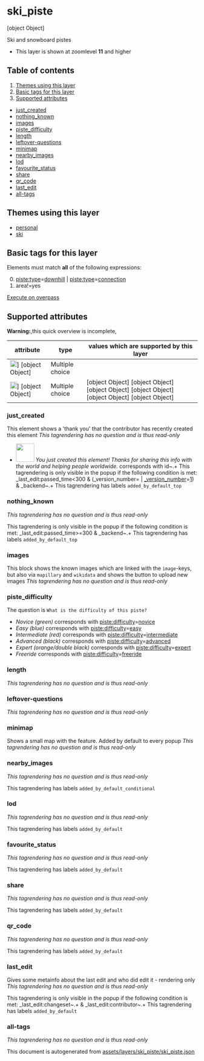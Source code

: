 [//]: # (WARNING: this file is automatically generated. Please find the sources at the bottom and edit those sources)

# ski_piste


[object Object]

Ski and snowboard pistes




 - This layer is shown at zoomlevel **11** and higher
## Table of contents

1. [Themes using this layer](#themes-using-this-layer)
2. [Basic tags for this layer](#basic-tags-for-this-layer)
3. [Supported attributes](#supported-attributes)
  - [just_created](#just_created)
  - [nothing_known](#nothing_known)
  - [images](#images)
  - [piste_difficulty](#piste_difficulty)
  - [length](#length)
  - [leftover-questions](#leftover-questions)
  - [minimap](#minimap)
  - [nearby_images](#nearby_images)
  - [lod](#lod)
  - [favourite_status](#favourite_status)
  - [share](#share)
  - [qr_code](#qr_code)
  - [last_edit](#last_edit)
  - [all-tags](#all-tags)

## Themes using this layer

 - [personal](https://mapcomplete.org/personal)
 - [ski](https://mapcomplete.org/ski)

## Basic tags for this layer

Elements must match **all** of the following expressions:

0. <a href='https://wiki.openstreetmap.org/wiki/Key:piste:type' target='_blank'>piste:type</a>=<a href='https://wiki.openstreetmap.org/wiki/Tag:piste:type%3Ddownhill' target='_blank'>downhill</a> | <a href='https://wiki.openstreetmap.org/wiki/Key:piste:type' target='_blank'>piste:type</a>=<a href='https://wiki.openstreetmap.org/wiki/Tag:piste:type%3Dconnection' target='_blank'>connection</a>
1. area!=yes

[Execute on overpass](http://overpass-turbo.eu/?Q=%5Bout%3Ajson%5D%5Btimeout%3A90%5D%3B%28%20%20%20%20nwr%5B%22piste%3Atype%22%3D%22downhill%22%5D%5B%22area%22!%3D%22yes%22%5D%28%7B%7Bbbox%7D%7D%29%3B%0A%20%20%20%20nwr%5B%22piste%3Atype%22%3D%22connection%22%5D%5B%22area%22!%3D%22yes%22%5D%28%7B%7Bbbox%7D%7D%29%3B%0A%29%3Bout%20body%3B%3E%3Bout%20skel%20qt%3B)

## Supported attributes

**Warning:**,this quick overview is incomplete,

| attribute | type | values which are supported by this layer |
-----|-----|----- |
| <a target="_blank" href='https://taginfo.openstreetmap.org/keys/id#values'><img src='https://mapcomplete.org/assets/svg/statistics.svg' height='18px'></a>] [object Object] | Multiple choice |  |
| <a target="_blank" href='https://taginfo.openstreetmap.org/keys/piste:difficulty#values'><img src='https://mapcomplete.org/assets/svg/statistics.svg' height='18px'></a>] [object Object] | Multiple choice | [object Object] [object Object] [object Object] [object Object] [object Object] [object Object] |




### just_created
This element shows a 'thank you' that the contributor has recently created this element
_This tagrendering has no question and is thus read-only_

 - <img src='https://raw.githubusercontent.com/pietervdvn/MapComplete/develop/./assets/svg/party.svg' style='width: 3rem; height: 3rem'> *You just created this element! Thanks for sharing this info with the world and helping people worldwide.* corresponds with id~.+
This tagrendering is only visible in the popup if the following condition is met: _last_edit:passed_time<300 & (_version_number= | <a href='https://wiki.openstreetmap.org/wiki/Key:_version_number' target='_blank'>_version_number</a>=<a href='https://wiki.openstreetmap.org/wiki/Tag:_version_number%3D1' target='_blank'>1</a>) & _backend~.+
This tagrendering has labels 
`added_by_default_top`

### nothing_known

_This tagrendering has no question and is thus read-only_


This tagrendering is only visible in the popup if the following condition is met: _last_edit:passed_time>=300 & _backend~.+
This tagrendering has labels 
`added_by_default_top`

### images
This block shows the known images which are linked with the `image`-keys, but also via `mapillary` and `wikidata` and shows the button to upload new images
_This tagrendering has no question and is thus read-only_





### piste_difficulty

The question is `What is the difficulty of this piste?`

 -  *Novice (green)* corresponds with <a href='https://wiki.openstreetmap.org/wiki/Key:piste:difficulty' target='_blank'>piste:difficulty</a>=<a href='https://wiki.openstreetmap.org/wiki/Tag:piste:difficulty%3Dnovice' target='_blank'>novice</a>
 -  *Easy (blue)* corresponds with <a href='https://wiki.openstreetmap.org/wiki/Key:piste:difficulty' target='_blank'>piste:difficulty</a>=<a href='https://wiki.openstreetmap.org/wiki/Tag:piste:difficulty%3Deasy' target='_blank'>easy</a>
 -  *Intermediate (red)* corresponds with <a href='https://wiki.openstreetmap.org/wiki/Key:piste:difficulty' target='_blank'>piste:difficulty</a>=<a href='https://wiki.openstreetmap.org/wiki/Tag:piste:difficulty%3Dintermediate' target='_blank'>intermediate</a>
 -  *Advanced (black)* corresponds with <a href='https://wiki.openstreetmap.org/wiki/Key:piste:difficulty' target='_blank'>piste:difficulty</a>=<a href='https://wiki.openstreetmap.org/wiki/Tag:piste:difficulty%3Dadvanced' target='_blank'>advanced</a>
 -  *Expert (orange/double black)* corresponds with <a href='https://wiki.openstreetmap.org/wiki/Key:piste:difficulty' target='_blank'>piste:difficulty</a>=<a href='https://wiki.openstreetmap.org/wiki/Tag:piste:difficulty%3Dexpert' target='_blank'>expert</a>
 -  *Freeride* corresponds with <a href='https://wiki.openstreetmap.org/wiki/Key:piste:difficulty' target='_blank'>piste:difficulty</a>=<a href='https://wiki.openstreetmap.org/wiki/Tag:piste:difficulty%3Dfreeride' target='_blank'>freeride</a>



### length

_This tagrendering has no question and is thus read-only_





### leftover-questions

_This tagrendering has no question and is thus read-only_





### minimap
Shows a small map with the feature. Added by default to every popup
_This tagrendering has no question and is thus read-only_





### nearby_images

_This tagrendering has no question and is thus read-only_



This tagrendering has labels 
`added_by_default_conditional`

### lod

_This tagrendering has no question and is thus read-only_



This tagrendering has labels 
`added_by_default`

### favourite_status

_This tagrendering has no question and is thus read-only_



This tagrendering has labels 
`added_by_default`

### share

_This tagrendering has no question and is thus read-only_



This tagrendering has labels 
`added_by_default`

### qr_code

_This tagrendering has no question and is thus read-only_



This tagrendering has labels 
`added_by_default`

### last_edit
Gives some metainfo about the last edit and who did edit it - rendering only
_This tagrendering has no question and is thus read-only_


This tagrendering is only visible in the popup if the following condition is met: _last_edit:changeset~.+ & _last_edit:contributor~.+
This tagrendering has labels 
`added_by_default`

### all-tags

_This tagrendering has no question and is thus read-only_





This document is autogenerated from [assets/layers/ski_piste/ski_piste.json](https://github.com/pietervdvn/MapComplete/blob/develop/assets/layers/ski_piste/ski_piste.json)
